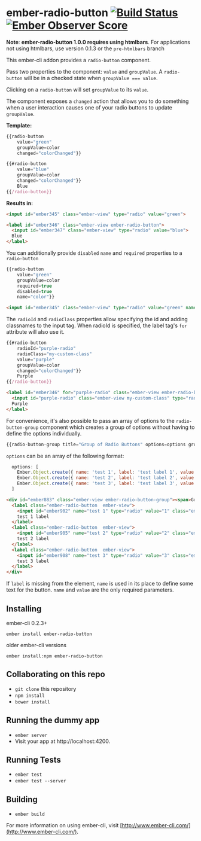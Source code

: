 # ember-radio-button [![Build Status](https://travis-ci.org/yapplabs/ember-radio-button.svg?branch=master)](https://travis-ci.org/yapplabs/ember-radio-button) [![Ember Observer Score](http://emberobserver.com/badges/ember-radio-button.svg)](http://emberobserver.com/addons/ember-radio-button)

**Note**: **ember-radio-button 1.0.0 requires using htmlbars**.  For applications not using htmlbars, use version 0.1.3 or the `pre-htmlbars`
 branch

This ember-cli addon provides a `radio-button` component.

Pass two properties to the component: `value` and `groupValue`.  A `radio-button`
 will be in a checked state when `groupValue === value`.

Clicking on a `radio-button` will set `groupValue` to its `value`.

The component exposes a `changed` action that allows you to do something
when a user interaction causes one of your radio buttons to update `groupValue`.

**Template:**
```javascript
{{radio-button
    value="green"
    groupValue=color
    changed="colorChanged"}}

{{#radio-button
    value="blue"
    groupValue=color
    changed="colorChanged"}}
    Blue
{{/radio-button}}
```

**Results in:**
```html
<input id="ember345" class="ember-view" type="radio" value="green">

<label id="ember346" class="ember-view ember-radio-button">
  <input id="ember347" class="ember-view" type="radio" value="blue">
  Blue
</label>
```

You can additionally provide `disabled` `name` and `required` properties to a `radio-button`

```javascript
{{radio-button
    value="green"
    groupValue=color
    required=true
    disabled=true
    name="color"}}
```

```html
<input id="ember345" class="ember-view" type="radio" value="green" name="color" required disabled>
```

The `radioId` and `radioClass` properties allow specifying the id and adding classnames to the input tag.  When radioId is specified, the label tag's `for` attribute will also use it.

```javascript
{{#radio-button
    radioId="purple-radio"
    radioClass="my-custom-class"
    value="purple"
    groupValue=color
    changed="colorChanged"}}
    Purple
{{/radio-button}}
```

```html
<label id="ember346" for="purple-radio" class="ember-view ember-radio-button">
  <input id="purple-radio" class="ember-view my-custom-class" type="radio" value="purple">
  Purple
</label>
```

For convenience, it's also possible to pass an array of options to the `radio-button-group` component which creates a group of options without having to define the options individually.

```javascript
{{radio-button-group title="Group of Radio Buttons" options=options groupValue=selection changed='changed'}}
```

`options` can be an array of the following format:

```javascript
  options: [
    Ember.Object.create({ name: 'test 1', label: 'test label 1', value: 1 }),
    Ember.Object.create({ name: 'test 2', label: 'test label 2', value: 2 }),
    Ember.Object.create({ name: 'test 3', label: 'test label 3', value: 3 })
  ]
```

```html
<div id="ember883" class="ember-view ember-radio-button-group"><span>Group of Radio Buttons</span>
  <label class="ember-radio-button  ember-view">
    <input id="ember902" name="test 1" type="radio" value="1" class="ember-view">
    test 1 label
  </label>
  <label class="ember-radio-button  ember-view">
    <input id="ember905" name="test 2" type="radio" value="2" class="ember-view">
    test 2 label
  </label>
  <label class="ember-radio-button  ember-view">
    <input id="ember908" name="test 3" type="radio" value="3" class="ember-view">
    test 3 label
  </label>
</div>
```

If `label` is missing from the element, `name` is used in its place to define some text for the button. `name` and `value` are the only required parameters.

## Installing

ember-cli 0.2.3+

`ember install ember-radio-button`

older ember-cli versions

`ember install:npm ember-radio-button`

## Collaborating on this repo

* `git clone` this repository
* `npm install`
* `bower install`

## Running the dummy app

* `ember server`
* Visit your app at http://localhost:4200.

## Running Tests

* `ember test`
* `ember test --server`

## Building

* `ember build`

For more information on using ember-cli, visit [http://www.ember-cli.com/](http://www.ember-cli.com/).
